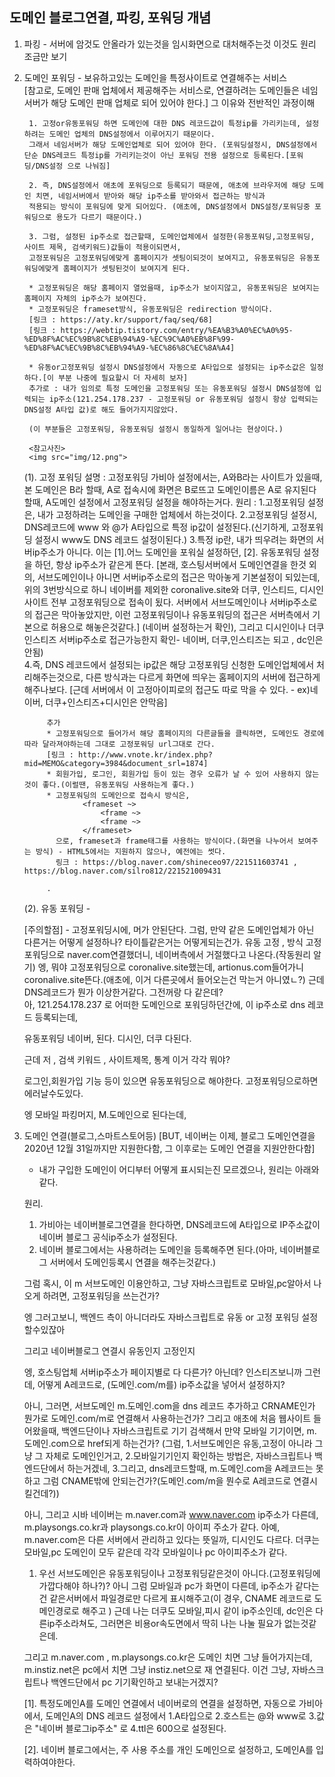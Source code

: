 ## 도메인 블로그연결, 파킹, 포워딩 개념

1. 파킹 - 서버에 암것도 안올라가 있는것을 임시화면으로 대처해주는것 이것도 원리 조금만 보기

2. 도메인 포워딩 - 보유하고있는 도메인을 특정사이트로 연결해주는 서비스      
    [참고로, 도메인 판매 업체에서 제공해주는 서비스로, 연결하려는 도메인들은 네임서버가 해당 도메인 판매 업체로 되어 있어야 한다.]
     그 이유와 전반적인 과정이해
     
        1. 고정or유동포워딩 하면 도메인에 대한 DNS 레코드값이 특정ip를 가리키는데, 설정하려는 도메인 업체의 DNS설정에서 이루어지기 때문이다. 
        그래서 네임서버가 해당 도메인업체로 되어 있어야 한다. (포워딩설정시, DNS설정에서 단순 DNS레코드 특정ip를 가리키는것이 아닌 포워딩 전용 설정으로 등록된다.[포워딩/DNS설정 으로 나눠짐] 
        
        2. 즉, DNS설정에서 애초에 포워딩으로 등록되기 때문에, 애초에 브라우저에 해당 도메인 치면, 네임서버에서 받아와 해당 ip주소를 받아와서 접근하는 방식과 
        적용되는 방식이 포워딩에 맞게 되어있다. (애초에, DNS설정에서 DNS설정/포워딩중 포워딩으로 용도가 다르기 때문이다.)
        
        3. 그럼, 설정된 ip주소로 접근할때, 도메인업체에서 설정한(유동포워딩,고정포워딩, 사이트 제목, 검색키워드)값들이 적용이되면서, 
        고정포워딩은 고정포워딩에맞게 홈페이지가 셋팅이되것이 보여지고, 유동포워딩은 유동포워딩에맞게 홈페이지가 셋팅된것이 보여지게 된다.
         
        * 고정포워딩은 해당 홈페이지 열었을때, ip주소가 보이지않고, 유동포워딩은 보여지는 홈페이지 자체의 ip주소가 보여진다.
        * 고정포워딩은 frameset방식, 유동포워딩은 redirection 방식이다.
        [링크 : https://aty.kr/support/faq/seq/68]
        [링크 : https://webtip.tistory.com/entry/%EA%B3%A0%EC%A0%95-%ED%8F%AC%EC%9B%8C%EB%94%A9-%EC%9C%A0%EB%8F%99-%ED%8F%AC%EC%9B%8C%EB%94%A9-%EC%86%8C%EC%8A%A4]
        
        * 유동or고정포워딩 설정시 DNS설정에서 자동으로 A타입으로 설정되는 ip주소값은 일정하다.[이 부분 나중에 필요할시 더 자세히 보자]
        추가로 : 내가 임의로 특정 도메인을 고정포워딩 또는 유동포워딩 설정시 DNS설정에 입력되는 ip주소(121.254.178.237 - 고정포워딩 or 유동포워딩 설정시 항상 입력되는 DNS설정 A타입 값)로 해도 들어가지지않았다.
        
        (이 부분들은 고정포워딩, 유동포워딩 설정시 동일하게 일어나는 현상이다.)
        
        <참고사진>
        <img src="img/12.png">
    
    (1). 고정 포워딩
        설명 : 고정포워딩 가비아 설정에서는, A와B라는 사이트가 있을때, 본 도메인은 B라 할때, A로 접속시에 화면은 B로뜨고 도메인이름은 A로 유지된다할때, A도메인 설정에서 고정포워딩 설정을 해야하는거다.
        원리 : 
            1.고정포워딩 설정은, 내가 고정하려는 도메인을 구매한 업체에서 하는것이다.
            2.고정포워딩 설정시, DNS레코드에 www 와 @가 A타입으로 특정 ip값이 설정된다.(신기하게, 고정포워딩 설정시 www도 DNS 레코드 설정이된다.)
            3.특정 ip란, 내가 띄우려는 화면의 서버ip주소가 아니다. 이는 [1].어느 도메인을 포워실 설정하던, [2]. 유동포워딩 설정을 하던, 항상 ip주소가 같은게 뜬다.
            [본래, 호스팅서버에서 도메인연결을 한것 외의, 서브도메인이나 아니면 서버ip주소로의 접근은 막아놓게 기본설정이 되있는데, 위의 3번방식으로 하니 네이버를 제외한 coronalive.site와
            더쿠, 인스티드, 디시인사이트 전부 고정포워딩으로 접속이 됬다. 서버에서 서브도메인이나 서버ip주소로의 접근은 막아놓았지만, 이런 고정포워딩이나 유동포워딩의 접근은 서버측에서 기본으로 허용으로 해놓은것같다.]
            (네이버 설정하는거 확인), 그리고 디시인이나 더쿠 인스티즈 서버ip주소로 접근가능한지 확인- 네이버, 더쿠,인스티즈는 되고 , dc인은 안됨)       
            4.즉, DNS 레코드에서 설정되는 ip값은 해당 고정포워딩 신청한 도메인업체에서 처리해주는것으로, 다른 방식과는 다르게 화면에 띄우는 홈페이지의 서버에 접근하게 해주나보다.
            [근데 서버에서 이 고정아이피로의 접근도 따로 막을 수 있다. - ex)네이버, 더쿠+인스티즈+디시인은 안막음]
            
            추가
            * 고정포워딩으로 들어가서 해당 홈페이지의 다른글들을 클릭하면, 도메인도 경로에 따라 달라져야하는데 그대로 고정포워딩 url그대로 간다.
            [링크 : http://www.vnote.kr/index.php?mid=MEMO&category=3984&document_srl=1874]
            * 회원가입, 로그인, 회원가입 등이 있는 경우 오류가 날 수 있어 사용하지 않는것이 좋다.(이럴땐, 유동포워딩 사용하는게 좋다.)
            * 고정포워딩의 도메인으로 접속시 방식은, 
                    <frameset ~>
                        <frame ~>
                        <frame ~>
                    </frameset>
              으로, frameset과 frame태그를 사용하는 방식이다.(화면을 나누어서 보여주는 방식) - HTML5에서는 지원하지 않으나, 예전에는 썻다.
              링크 : https://blog.naver.com/shineceo97/221511603741 , https://blog.naver.com/silro812/221521009431
              
            .
            
    (2). 유동 포워딩 - 
    
    [주의할점] - 고정포워딩시에, 머가 안된단다.
    그럼, 만약 같은 도메인업체가 아닌 다른거는 어떻게 설정하나?
    타이틀같은거는 어떻게되는건가.
    유동 고정 , 방식
    고정포워딩으로 naver.com연결했더니, 네이버측에서 거절했다고 나온다.(작동원리 알기)
    엥, 뭐야 고정포워딩으로 coronalive.site했는데, artionus.com들어가니 coronalive.site뜬다.(애초에, 이거 다른곳에서 들어오는건 막는거 아니였ㄴ?) 근데 DNS레코드가 뭔가 이상한거같다. 그전꺼랑 다 같은데?   
    아, 121.254.178.237 로 어떠한 도메인으로 포워딩하던간에, 이 ip주소로 dns 레코드 등록되는데,
    
 

    
    
    유동포워딩 네이버, 된다. 디시인, 더쿠 다된다.
    
    근데 저 , 검색 키워드 , 사이트제목, 통계 이거 각각 뭐야?
    
    로그인,회원가입 기능 등이 있으면 유동포워딩으로 해야한다. 고정포워딩으로하면 에러날수도있다.
    
    엥 모바일 파킹머지, M.도메인으로 된다는데,
    
    
3. 도메인 연결(블로그,스마트스토어등) [BUT, 네이버는 이제, 블로그 도메인연결을 2020년 12월 31일까지만 지원한다함, 그 이후로는 도메인 연결을 지원안한다함]
    - 내가 구입한 도메인이 어디부터 어떻게 표시되는진 모르겠으나, 원리는 아래와같다.

    원리.
    1. 가비아는 네이버블로그연결을 한다하면, DNS레코드에 A타입으로 IP주소값이 네이버 블로그 공식ip주소가 설정된다.
    2. 네이버 블로그에서는 사용하려는 도메인을 등록해주면 된다.(아마, 네이버블로그 서버에서 도메인등록시 연결을 해주는것같다.)

    
    
    
    그럼 혹시, 이 m 서브도메인 이용안하고, 그냥 자바스크립트로 모바일,pc알아서 나오게 하려면, 고정포워딩을 쓰는건가?
    
    엥 그러고보니, 백엔드 측이 아니더라도 자바스크립트로 유동 or 고정 포워딩 설정할수있잖아
    
    그리고 네이버블로그 연결시 유동인지 고정인지
    
    엥, 호스팅업체 서버ip주소가 페이지별로 다 다른가? 아닌데? 인스티즈보니까
    그런데, 어떻게 A레코드로, (도메인.com/m를) ip주소값을 넣어서 설정하지?
    
    아니, 그러면, 서브도메인 m.도메인.com을 dns 레코드 추가하고 CRNAME인가 뭔가로 도메인.com/m로 연결해서 사용하는건가?
    그리고 애초에 처음 웹사이트 들어왔을때, 백엔드단이나 자바스크립트로 기기 검색해서 만약 모바일 기기이면,
    m.도메인.com으로 href되게 하는건가? (그럼, 1.서브도메인은 유동,고정이 아니라 그냥 그 자체로 도메인인거고, 2.모바일기기인지 확인하는 방법은, 자바스크립트나 백엔드단에서 하는거겠네, 3.그리고,
    dns레코드할때, m.도메인.com을 A레코드는 못하고 그럼 CNAME밖에 안되는건가?(도메인.com/m을 뭔수로 A레코드로 연결시킬건데?))
    
    아니, 그리고 시바 네이버는 m.naver.com과 www.naver.com ip주소가 다른데, m.playsongs.co.kr과 playsongs.co.kr이 아이피 주소가 같다.
    아예, m.naver.com은 다른 서버에서 관리하고 있다는 뜻일까, 디시인도 다르다. 더쿠는 모바일,pc 도메인이 모두 같은데
    각각 모바일이나 pc 아이피주소가 같다.
    
    1. 우선 서브도메인은 유동포워딩이나 고정포워딩같은것이 아니다.(고정포워딩에 가깝다해야 하나?)?
    아니 그럼 모바일과 pc가 화면이 다른데, ip주소가 같다는건 같은서버에서 파일경로만 다르게 표시해주고(이 경우, CNAME 레코드로 도메인경로로 해주고    )
    근데 나는 더쿠도 모바일,피시 같이 ip주소인데, dc인은 다른ip주소라쳐도, 그러면은 비용or속도면에서 딱히 나는 나눌 필요가 없는것같은데.
    
    그리고 m.naver.com , m.playsongs.co.kr은 도메인 치면 그냥 들어가지는데, m.instiz.net은 pc에서 치면 그냥 instiz.net으로 재 연결된다.
    이건 그냥, 자바스크립트나 백엔드단에서 pc 기기확인하고 보내는거겠지?
    
    [1]. 특정도메인A를 도메인 연결에서 네이버로의 연결을 설정하면, 자동으로 가비아에서, 도메인A의
         DNS 레코드 설정에서 1.A타입으로 2.호스트는 @와 www로 3.값은 "네이버 블로그ip주소" 로 4.ttl은 600으로 설정된다.
         
    [2]. 네이버 블로그에서는, 주 사용 주소를 개인 도메인으로 설정하고, 도메인A를 입력하여야한다.
                         